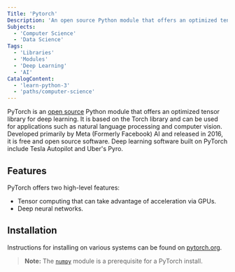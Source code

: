 ```yaml
---
Title: 'Pytorch'
Description: 'An open source Python module that offers an optimized tensor library for deep learning.'
Subjects:
  - 'Computer Science'
  - 'Data Science'
Tags:
  - 'Libraries'
  - 'Modules'
  - 'Deep Learning'
  - 'AI'
CatalogContent:
  - 'learn-python-3'
  - 'paths/computer-science'
---
```


PyTorch is an [open source](https://www.codecademy.com/resources/docs/general/open-source) Python module that offers an optimized tensor library for deep learning. It is based on the Torch library and can be used for applications such as natural language processing and computer vision. Developed primarily by Meta (Formerly Facebook) AI and released in 2016, it is free and open source software. Deep learning software built on PyTorch include Tesla Autopilot and Uber's Pyro.

## Features

PyTorch offers two high-level features:

- Tensor computing that can take advantage of acceleration via GPUs.
- Deep neural networks.

## Installation

Instructions for installing on various systems can be found on [pytorch.org](https://pytorch.org/get-started/locally/).

> **Note:** The [`numpy`](https://www.codecademy.com/resources/docs/numpy) module is a prerequisite for a PyTorch install.
